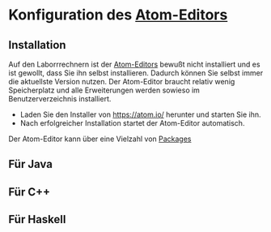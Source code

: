# Konfiguration des [Atom-Editors](https://atom.io/)

## Installation

Auf den Laborrrechnern ist der [Atom-Editors](https://atom.io/) bewußt nicht installiert und es ist gewollt,
dass Sie ihn selbst installieren. Dadurch können Sie selbst immer die aktuellste Version nutzen. Der Atom-Editor
braucht relativ wenig Speicherplatz und alle Erweiterungen werden sowieso im Benutzerverzeichnis installiert.

-  Laden Sie den Installer von <https://atom.io/> herunter und starten Sie ihn.
-  Nach erfolgreicher Installation startet der Atom-Editor automatisch.

Der Atom-Editor kann über eine Vielzahl von [Packages](https://atom.io/packages) 

## Für Java

## Für C++

## Für Haskell
